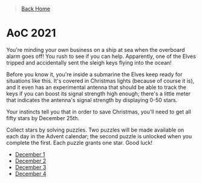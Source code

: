 > [Back Home](/)

# AoC 2021

You're minding your own business on a ship at sea when the overboard alarm goes off! You rush to see if you can help. Apparently, one of the Elves tripped and accidentally sent the sleigh keys flying into the ocean!

Before you know it, you're inside a submarine the Elves keep ready for situations like this. It's covered in Christmas lights (because of course it is), and it even has an experimental antenna that should be able to track the keys if you can boost its signal strength high enough; there's a little meter that indicates the antenna's signal strength by displaying 0-50 stars.

Your instincts tell you that in order to save Christmas, you'll need to get all fifty stars by December 25th.

Collect stars by solving puzzles. Two puzzles will be made available on each day in the Advent calendar; the second puzzle is unlocked when you complete the first. Each puzzle grants one star. Good luck!

* [December 1](01/)
* [December 2](02/)
* [December 3](03/)
* [December 4](04/)
<!-- * [December 5](05/) -->
<!-- * [December 6](06/) -->
<!-- * [December 7](07/) -->
<!-- * [December 8](08/) -->
<!-- * [December 9](09/) -->
<!-- * [December 10](10/) -->
<!-- * [December 11](11/) -->
<!-- * [December 12](12/) -->
<!-- * [December 13](13/) -->
<!-- * [December 14](14/) -->
<!-- * [December 15](15/) -->
<!-- * [December 16](16/) -->
<!-- * [December 17](17/) -->
<!-- * [December 18](18/) -->
<!-- * [December 19](19/) -->
<!-- * [December 20](20/) -->
<!-- * [December 21](21/) -->
<!-- * [December 22](22/) -->
<!-- * [December 23](23/) -->
<!-- * [December 24](24/) -->
<!-- * [December 25](25/) -->
